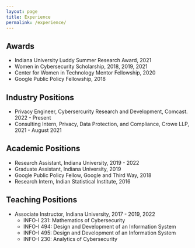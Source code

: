 ```yaml
---
layout: page
title: Experience
permalink: /experience/
---
```


## Awards

- Indiana University Luddy Summer Research Award, 2021
- Women in Cybersecurity Scholarship, 2018, 2019, 2021
- Center for Women in Technology Mentor Fellowship, 2020
- Google Public Policy Fellowship, 2018

## Industry Positions 

- Privacy Engineer, Cybersercurity Research and Development, Comcast. 2022 - Present
- Consulting Intern, Privacy, Data Protection, and Compliance, Crowe LLP, 2021 - August 2021

## Academic Positions 

- Research Assistant, Indiana University, 2019 - 2022
- Graduate Assistant, Indiana University, 2019
- Google Public Policy Fellow, Google and Third Way, 2018
- Research Intern, Indian Statistical Institute, 2016 

## Teaching Positions 

- Associate Instructor, Indiana University, 2017 - 2019, 2022
    - INFO-I 231: Mathematics of Cybersecurity
    - INFO-I 494: Design and Development of an Information System
    - INFO-I 495: Design and Development of an Information System
    - INFO-I 230: Analytics of Cybersecurity 